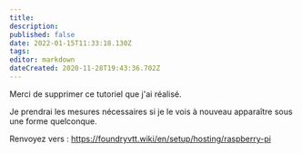 ```yaml
---
title: 
description: 
published: false
date: 2022-01-15T11:33:18.130Z
tags: 
editor: markdown
dateCreated: 2020-11-28T19:43:36.702Z
---
```


Merci de supprimer ce tutoriel que j'ai réalisé. 

Je prendrai les mesures nécessaires si je le vois à nouveau apparaître sous une forme quelconque.

Renvoyez vers : https://foundryvtt.wiki/en/setup/hosting/raspberry-pi